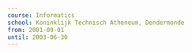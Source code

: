 ```yaml
---
course: Informatics
school: Koninklijk Technisch Atheneum, Dendermonde
from: 2001-09-01
until: 2003-06-30
---
```

